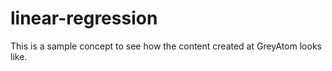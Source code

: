 # linear-regression
This is a sample concept to see how the content created at GreyAtom looks like. 
